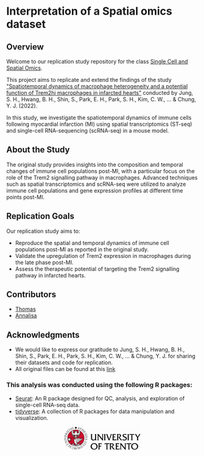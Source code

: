 # Interpretation of a Spatial omics dataset

## Overview
Welcome to our replication study repository for the class [Single Cell and Spatial Omics](https://unitn.coursecatalogue.cineca.it/insegnamenti/2023/95642/2016/9999/10616?annoOrdinamento=2016). 

This project aims to replicate and extend the findings of the study ["Spatiotemporal dynamics of macrophage heterogeneity and a potential function of Trem2hi macrophages in infarcted hearts"](https://www.nature.com/articles/s41467-022-32284-2) conducted by Jung, S. H., Hwang, B. H., Shin, S., Park, E. H., Park, S. H., Kim, C. W., ... & Chung, Y. J. (2022). 

In this study, we investigate the spatiotemporal dynamics of immune cells following myocardial infarction (MI) using spatial transcriptomics (ST-seq) and single-cell RNA-sequencing (scRNA-seq) in a mouse model.

## About the Study
The original study provides insights into the composition and temporal changes of immune cell populations post-MI, with a particular focus on the role of the Trem2 signalling pathway in macrophages. Advanced techniques such as spatial transcriptomics and scRNA-seq were utilized to analyze immune cell populations and gene expression profiles at different time points post-MI.

## Replication Goals
Our replication study aims to:
- Reproduce the spatial and temporal dynamics of immune cell populations post-MI as reported in the original study.
- Validate the upregulation of Trem2 expression in macrophages during the late phase post-MI.
- Assess the therapeutic potential of targeting the Trem2 signalling pathway in infarcted hearts.

## Contributors
- [Thomas](https://github.com/Thokas99)
- [Annalisa](https://github.com/annalisaxamin)

## Acknowledgments
- We would like to express our gratitude to Jung, S. H., Hwang, B. H., Shin, S., Park, E. H., Park, S. H., Kim, C. W., ... & Chung, Y. J. for sharing their datasets and code for replication.
- All original files can be found at this [link](https://github.com/IRCGP-Lab/Macrophage-heterogeneity-after-MI/tree/main)

### This analysis was conducted using the following R packages:
- [Seurat](https://satijalab.org/seurat/): An R package designed for QC, analysis, and exploration of single-cell RNA-seq data.
- [tidyverse](https://www.tidyverse.org/): A collection of R packages for data manipulation and visualization.

<div align="center">
  <img src="img/uni_logo.jpg" alt="drawing" width="200"/>
</div>
